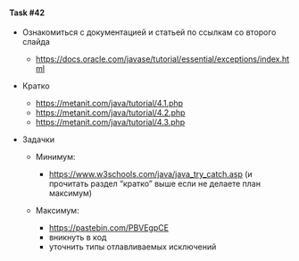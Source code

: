 #### Task #42

* Ознакомиться с документацией и статьей по ссылкам со второго слайда

    - https://docs.oracle.com/javase/tutorial/essential/exceptions/index.html

* Кратко

    - https://metanit.com/java/tutorial/4.1.php
    - https://metanit.com/java/tutorial/4.2.php
    - https://metanit.com/java/tutorial/4.3.php

* Задачки

    - Минимум: 
      - https://www.w3schools.com/java/java_try_catch.asp (и прочитать раздел “кратко” выше если не делаете план максимум)
      
    - Максимум:
      - https://pastebin.com/PBVEgpCE
      - вникнуть в код
      - уточнить типы отлавливаемых исключений